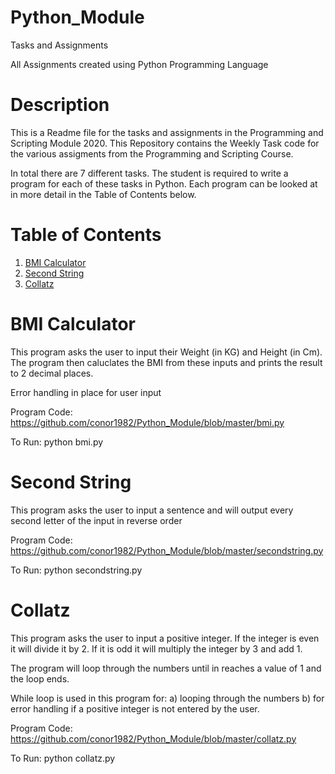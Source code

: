 # Python_Module
Tasks and Assignments

All Assignments created using Python Programming Language

# Description

This is a Readme file for the tasks and assignments in the Programming and Scripting Module 2020. This Repository contains the Weekly Task code for the various assigments from the Programming and Scripting Course. 

In total there are 7 different tasks. The student is required to write a program for each of these tasks in Python. Each program can be looked at in more detail in the Table of Contents below.

# Table of Contents

1. [BMI Calculator](#bmi-calculator)
2. [Second String](#second-string)
3. [Collatz](#collatz)
      
# BMI Calculator
This program asks the user to input their Weight (in KG) and Height (in Cm). The program then caluclates the BMI from these inputs and prints the result to 2 decimal places.

Error handling in place for user input 

Program Code: https://github.com/conor1982/Python_Module/blob/master/bmi.py

To Run: python bmi.py

# Second String
This program asks the user to input a sentence and will output every second letter of the input in reverse order

Program Code: https://github.com/conor1982/Python_Module/blob/master/secondstring.py 

To Run: python secondstring.py

# Collatz
This program asks the user to input a positive integer. If the integer is even it will divide it by 2. If it is odd it will multiply the integer by 3 and add 1.

The program will loop through the numbers until in reaches a value of 1 and the loop ends.

While loop is used in this program for:
 a) looping through the numbers
 b) for error handling if a positive integer is not entered by the user.

Program Code: https://github.com/conor1982/Python_Module/blob/master/collatz.py

To Run: python collatz.py